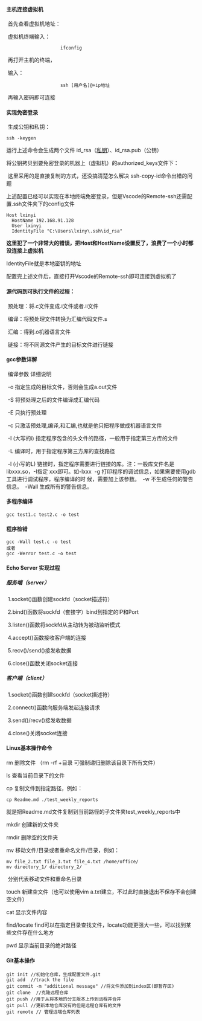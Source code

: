 #### 主机连接虚拟机

​	首先查看虚拟机地址：

​			虚拟机终端输入：	

```
					ifconfig
```

​	再打开主机的终端，

​								输入：	

```
					ssh [用户名]@+ip地址
```

​	再输入密码即可连接

#### 实现免密登录

​	生成公钥和私钥：

```
ssh -keygen
```

运行上述命令会生成两个文件 id_rsa（[私钥](https://so.csdn.net/so/search?q=私钥&spm=1001.2101.3001.7020)）、id_rsa.pub（公钥）

将公钥拷贝到要免密登录的机器上（虚拟机）的authorized_keys文件下：

​		这里采用的是直接复制的方式，还没搞清楚怎么解决 ssh-copy-id命令出错的问题

上述配置已经可以实现在本地终端免密登录，但是Vscode的Remote-ssh还需配置.ssh文件夹下的config文件

```
Host lxinyi
  HostName 192.168.91.128
  User lxinyi
  IdentityFile "C:\Users\lxiny\.ssh\id_rsa"
```

**这里犯了一个非常大的错误，把Host和HostName设置反了，浪费了一个小时都没连接上虚拟机**

IdentityFile就是本地密钥的地址

配置完上述文件后，直接打开Vscode的Remote-ssh即可连接到虚拟机了

#### 源代码到可执行文件的过程：

​	预处理：将.c文件变成.i文件或者.ii文件

​	编译：将预处理文件转换为汇编代码文件.s

​	汇编：得到.o机器语言文件

​	链接：将不同源文件产生的目标文件进行链接

#### gcc参数详解

​	编译参数			详细说明

​	-o						指定生成的目标文件，否则会生成a.out文件

​	-S						将预处理之后的文件编译成汇编代码							

​	-E						只执行预处理

​	-c  					  只激活预处理,编译,和汇编,也就是他只把程序做成机器语言文件

​	-I (大写的i)		 指定程序包含的头文件的路径，一般用于指定第三方库的文件

​	-L						编译时，用于指定程序第三方库的查找路径

​	-l (小写的L)		链接时，指定程序需要进行链接的库。注：一般库文件名是libxxx.so，-I指定							   xxx即可。如-Ixxx
​	-g    					打印程序的调试信息，如果需要使⽤gdb⼯具进⾏调试程序，程序编译的时								候，需要加上该参数。
​	-w    					不生成任何的警告信息。
​	-Wall    			   生成所有的警告信息。



#### 多程序编译

```
gcc test1.c test2.c -o test
```

#### 程序检错

```
gcc -Wall test.c -o test
或者
gcc -Werror test.c -o test
```

#### Echo Server 实现过程

##### 服务端（server）

​	1.socket()函数创建sockfd（socket描述符）

​	2.bind()函数将sockfd（套接字）bind到指定的IP和Port

​	3.listen()函数将sockfd从主动转为被动监听模式

​	4.accept()函数接收客户端的连接

​	5.recv()/send()接发收数据

​	6.close()函数关闭socket连接

##### 客户端（client）

​	1.socket()函数创建sockfd（socket描述符）

​	2.connect()函数向服务端发起连接请求

​	3.send()/recv()接发收数据

​	4.close()关闭socket连接

#### Linux基本操作命令

rm 删除文件 （rm -rf +目录 可强制递归删除该目录下所有文件）

ls 查看当前目录下的文件

cp 复制文件到指定路径，例如：

```
cp Readme.md ./test_weekly_reports
```

就是把Readme.md文件复制到当前路径的子文件夹test_weekly_reports中

mkdir 创建新的文件夹

rmdir 删除空的文件夹

mv 移动文件/目录或者重命名文件/目录，例如：

```
mv file_2.txt file_3.txt file_4.txt /home/office/
mv directory_1/ directory_2/
```

​	分别代表移动文件和重命名目录

touch 新建空文件（也可以使用vim a.txt建立，不过此时直接退出不保存不会创建空文件）

cat 显示文件内容

find/locate find可以在指定目录查找文件，locate功能更强大一些，可以找到某些文件存在什么地方

pwd 显示当前目录的绝对路径

#### Git基本操作

```
git init //初始化仓库，生成配置文件.git
git add  //track the file
git commit -m "additional message" //将文件添加到index区(即暂存区)
git clone  //克隆远程仓库
git push //用于从将本地的分支版本上传到远程并合并
git pull //更新本地仓库没有的但是远程仓库有的文件
git remote // 管理远端仓库列表
```

